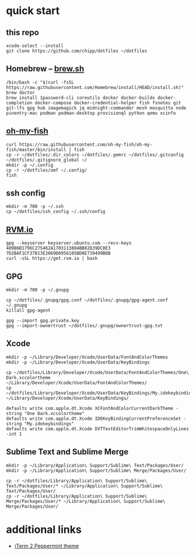 # quick start

## this repo

```shell
xcode-select --install
git clone https://github.com/chipp/dotfiles ~/dotfiles
```

## Homebrew – [brew.sh](http://brew.sh)

```shell
/bin/bash -c "$(curl -fsSL https://raw.githubusercontent.com/Homebrew/install/HEAD/install.sh)"
brew doctor
brew install 1password-cli coreutils docker docker-buildx docker-completion docker-compose docker-credential-helper fish fsnotes git git-lfs gpg hub imagemagick jq midnight-commander mosh mosquitto node pinentry-mac podman podman-desktop provisionql python qemu xcinfo
```

## [oh-my-fish](https://github.com/oh-my-fish/oh-my-fish)

```shell
curl https://raw.githubusercontent.com/oh-my-fish/oh-my-fish/master/bin/install | fish
cp -r ~/dotfiles/.dir_colors ~/dotfiles/.gemrc ~/dotfiles/.gitconfig ~/dotfiles/.gitignore_global ~/
mkdir -p ~/.config
cp -r ~/dotfiles/omf ~/.config/
fish
```

## ssh config

```shell
mkdir -m 700 -p ~/.ssh
cp ~/dotfiles/ssh_config ~/.ssh/config
```

## [RVM.io](https://rvm.io)

```shell
gpg --keyserver keyserver.ubuntu.com --recv-keys 409B6B1796C275462A1703113804BB82D39DC0E3 7D2BAF1CF37B13E2069D6956105BD0E739499BDB
curl -sSL https://get.rvm.io | bash
```

## GPG

```shell
mkdir -m 700 -p ~/.gnupg

cp ~/dotfiles/.gnupg/gpg.conf ~/dotfiles/.gnupg/gpg-agent.conf ~/.gnupg
killall gpg-agent

gpg --import gpg.private.key
gpg --import-ownertrust ~/dotfiles/.gnupg/ownertrust-gpg.txt
```

## Xcode

```shell
mkdir -p ~/Library/Developer/Xcode/UserData/FontAndColorThemes
mkdir -p ~/Library/Developer/Xcode/UserData/KeyBindings

cp ~/dotfiles/Library/Developer/Xcode/UserData/FontAndColorThemes/One\ Dark.xccolortheme ~/Library/Developer/Xcode/UserData/FontAndColorThemes/
cp ~/dotfiles/Library/Developer/Xcode/UserData/KeyBindings/My.idekeybindings ~/Library/Developer/Xcode/UserData/KeyBindings/

defaults write com.apple.dt.Xcode XCFontAndColorCurrentDarkTheme -string "One Dark.xccolortheme"
defaults write com.apple.dt.Xcode IDEKeyBindingCurrentPreferenceSet -string "My.idekeybindings"
defaults write com.apple.dt.Xcode DVTTextEditorTrimWhitespaceOnlyLines -int 1
```

## Sublime Text and Sublime Merge

```shell
mkdir -p ~/Library/Application\ Support/Sublime\ Text/Packages/User/
mkdir -p ~/Library/Application\ Support/Sublime\ Merge/Packages/User/

cp -r ~/dotfiles/Library/Application\ Support/Sublime\ Text/Packages/User/* ~/Library/Application\ Support/Sublime\ Text/Packages/User/
cp -r ~/dotfiles/Library/Application\ Support/Sublime\ Merge/Packages/User/* ~/Library/Application\ Support/Sublime\ Merge/Packages/User/
```

# additional links

- [iTerm 2 Peppermint theme](https://github.com/dotzero/iTerm-2-Peppermint)
